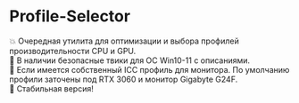 # Profile-Selector
💥 Очередная утилита для оптимизации и выбора профилей производительности CPU и GPU.<br>
🔸 В наличии безопасные твики для ОС Win10-11 с описаниями.<br>
🔸 Если имеется собственный ICC профиль для монитора. По умолчанию профили заточены под RTX 3060 и монитор Gigabyte G24F.<br>
🔸 Стабильная версия!<br>

